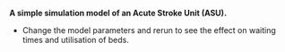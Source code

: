 **A simple simulation model of an Acute Stroke Unit (ASU).**

* Change the model parameters and rerun to see the effect on waiting times and utilisation of beds.